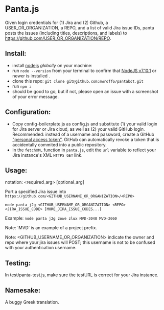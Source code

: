 # Panta.js
Given login credentials for (1) Jira and (2) Github, a USER_OR_ORGANIZATION, a REPO, and a list of valid Jira issue IDs, panta posts the issues (including titles, descriptions, and labels) to https://github.com/USER_OR_ORGANIZATION/REPO.

## Install:
* install [nodejs](https://nodejs.org/en/download/) _globally_ on your machine: 
* run `node --version` from your terminal to confirm that [NodeJS v7.10.1](https://node.green/#ES2017) or newer is installed .
* clone this repo: `git clone git@github.com:mwroffo/pantabot.git`
* run `npm i`
* should be good to go, but if not, please open an issue with a screenshot of your error message.

## Configuration:
* Copy config-boilerplate.js as config.js and substitute (1) your valid login for Jira server or Jira cloud, as well as (2) your valid GitHub login. Recommended: instead of a username and password, create a GitHub ["personal access token"](https://github.com/settings/tokens). GitHub can automatically revoke a token that is accidentally commited into a public repository.
* In the `fetchXML` function in `panta.js`, edit the `url` variable to reflect your Jira instance's XML `HTTPS GET` link.

## Usage:
notation: <required_arg> [optional_arg]

Port a specified Jira issue into `https://github.com/<GITHUB_USERNAME_OR_ORGANIZATION>/<REPO>`
  
`node panta j2g <GITHUB_USERNAME_OR_ORGANIZATION> <REPO> <JIRA_ISSUE_CODE> [MORE_JIRA_ISSUE_CODES...]`

Example: `node panta j2g zowe zlux MVD-3048 MVD-3060`

Note: 'MVD' is an example of a project prefix.

Note: <GITHUB_USERNAME_OR_ORGANIZATION> <REPO> indicate the owner and repo where your jira issues will POST; this username is not to be confused with your authentication username.

## Testing:

In test/panta-test.js, make sure the testURL is correct for your Jira instance.

## Namesake:
A buggy Greek translation.
